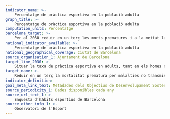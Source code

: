 ```yaml
---
indicator_name: >-
    Percentatge de pràctica esportiva en la població adulta
graph_title: >-
    Percentatge de pràctica esportiva en la població adulta
computation_units: Percentatge
barcelona_target: >-
    Per al 2030 reduir en un terç les morts prematures i a la meitat la prevalença del patiment psicològic, així com incidir més en promoció de la salut
national_indicator_available: >-
    Percentatge de pràctica esportiva en la població adulta
national_geographical_coverage: Ciutat de Barcelona
source_organisation_1: Ajuntament de Barcelona
target_line_2030: >-
    Situar la taxa de pràctica esportiva en adults, tant en els homes com en les dones, per sobre del 80%
target_name: >-
    Reduir en un terç la mortalitat prematura per malalties no transmissibles, mitjançant la prevenció i el tractament, i promoure la salut mental i el benestar
indicator_definition:
goal_meta_link_text: Metadades dels Objectius de Desenvolupament Sostenible de les Nacions Unides (pdf 894kB)
source_periodicity_1: Dades disponibles cada any
source_url_text_1: >-
    Enquesta d’hàbits esportius de Barcelona
source_other_info_1: >-
    Observatori de l'Esport
---
```

